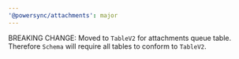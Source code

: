 ```yaml
---
'@powersync/attachments': major
---
```


BREAKING CHANGE: Moved to `TableV2` for attachments queue table. Therefore `Schema` will require all tables to conform to `TableV2`.

